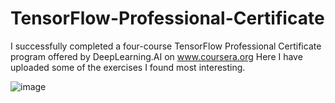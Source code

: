 # TensorFlow-Professional-Certificate
I successfully completed a four-course TensorFlow Professional Certificate program offered by DeepLearning.AI on www.coursera.org
Here I have uploaded some of the exercises I found most interesting.

![image](https://user-images.githubusercontent.com/98148664/151384940-54f86681-b69c-47b3-a589-0b2150c5918b.png)

